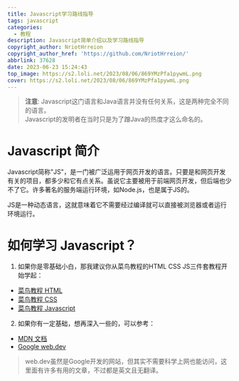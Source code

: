 ```yaml
---
title: Javascript学习路线指导
tags: javascript
categories:
  - 教程
description: Javascript简单介绍以及学习路线指导
copyright_author: NriotHrreion
copyright_author_href: 'https://github.com/NriotHrreion/'
abbrlink: 37628
date: 2023-06-23 15:24:43
top_image: https://s2.loli.net/2023/08/06/869YMzPfa1pywmL.png
cover: https://s2.loli.net/2023/08/06/869YMzPfa1pywmL.png
---
```


> **注意**: Javascript这门语言和Java语言并没有任何关系，这是两种完全不同的语言。<br>Javascript的发明者在当时只是为了蹭Java的热度才这么命名的。

# Javascript 简介

Javascript简称"JS"，是一门被广泛运用于网页开发的语言。只要是和网页开发有关的项目，都多少和它有点关系。虽说它主要被用于前端网页开发，但后端也少不了它。许多著名的服务端运行环境，如Node.js，也是属于JS的。

JS是一种动态语言，这就意味着它不需要经过编译就可以直接被浏览器或者运行环境运行。

# 如何学习 Javascript？

1. 如果你是零基础小白，那我建议你从菜鸟教程的HTML CSS JS三件套教程开始学起：

- [菜鸟教程 HTML](https://www.runoob.com/html/html-tutorial.html)
- [菜鸟教程 CSS](https://www.runoob.com/css/css-tutorial.html)
- [菜鸟教程 Javascript](https://www.runoob.com/js/js-tutorial.html)

2. 如果你有一定基础，想再深入一些的，可以参考：

- [MDN 文档](https://developer.mozilla.org/zh-CN/docs/Web)
- [Google web.dev](https://web.dev)

> web.dev虽然是Google开发的网站，但其实不需要科学上网也能访问，这里面有许多有用的文章，不过都是英文且无翻译。
